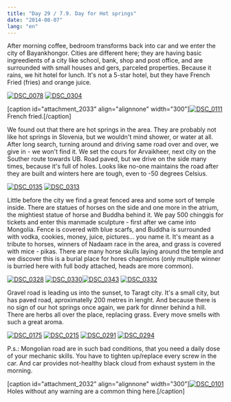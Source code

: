 ```yaml
---
title: "Day 29 / 7.9. Day for Hot springs"
date: "2014-08-07"
lang: "en"
---
```


After morning coffee, bedroom transforms back into car and we enter the city of Bayankhongor. Cities are different here; they are having basic ingreedients of a city like school, bank, shop and post office, and are surrounded with small houses and gers, parceled properties. Because it rains, we hit hotel for lunch. It's not a 5-star hotel, but they have French Fried (fries) and orange juice.

[![DSC_0078](images/DSC_00782-300x200.jpg)](http://gremovmongolijo.com/wp-content/uploads/2014/08/DSC_00782.jpg) [![DSC_0304](images/DSC_0304-300x200.jpg)](http://gremovmongolijo.com/wp-content/uploads/2014/08/DSC_0304.jpg)

\[caption id="attachment\_2033" align="alignnone" width="300"\][![DSC_0111](images/DSC_0111-300x200.jpg)](http://gremovmongolijo.com/wp-content/uploads/2014/08/DSC_0111.jpg) French fried.\[/caption\]

We found out that there are hot springs in the area. They are probably not like hot springs in Slovenia, but we wouldn't mind shower, or water at all. After long search, turning around and driving same road over and over, we give in - we won't find it. We set the cours for Arvaikheer, next city on the Souther route towards UB. Road paved, but we drive on the side many times, because it's full of holes. Looks like no-one maintains the road after they are built and winters here are tough, even to -50 degrees Celsius.

[![DSC_0135](images/DSC_0135-300x200.jpg)](http://gremovmongolijo.com/wp-content/uploads/2014/08/DSC_0135.jpg) [![DSC_0313](images/DSC_0313-300x200.jpg)](http://gremovmongolijo.com/wp-content/uploads/2014/08/DSC_0313.jpg)

Little before the city we find a great fenced area and some sort of temple inside. There are statues of horses on the side and one more in the atrium, the mightiest statue of horse and Buddha behind it. We pay 500 chinggis for tickets and enter this manmade sculpture - first after we came into Mongolia. Fence is covered with blue scarfs, and Buddha is surrounded with vodka, cookies, money, juice, pictures... you name it. It's meant as a tribute to horses, winners of Nadaam race in the area, and grass is covered with mice - pikas. There are many horse skulls laying around the temple and we discover this is a burial place for hores chapmions (only multiple winner is burried here with full body attached, heads are more common).

[![DSC_0328](images/DSC_0328-300x203.jpg)](http://gremovmongolijo.com/wp-content/uploads/2014/08/DSC_0328.jpg) [![DSC_0330](images/DSC_0330-300x200.jpg)](http://gremovmongolijo.com/wp-content/uploads/2014/08/DSC_0330.jpg)[![DSC_0343](images/DSC_0343-300x200.jpg)](http://gremovmongolijo.com/wp-content/uploads/2014/08/DSC_0343.jpg) [![DSC_0332](images/DSC_0332-300x200.jpg)](http://gremovmongolijo.com/wp-content/uploads/2014/08/DSC_0332.jpg)

Gravel road is leading us into the sunset, to Taragt city. It's a small city, but has paved road, aproximatelly 200 metres in lenght. And because there is no sign of our hot springs once again, we park for dinner behind a hill. There are herbs all over the place, replacing grass. Every move smells with such a great aroma.

[![DSC_0175](images/DSC_0175-300x200.jpg)](http://gremovmongolijo.com/wp-content/uploads/2014/08/DSC_0175.jpg) [![DSC_0215](images/DSC_0215-300x200.jpg)](http://gremovmongolijo.com/wp-content/uploads/2014/08/DSC_0215.jpg) [![DSC_0291](images/DSC_0291-300x200.jpg)](http://gremovmongolijo.com/wp-content/uploads/2014/08/DSC_0291.jpg) [![DSC_0294](images/DSC_0294-300x200.jpg)](http://gremovmongolijo.com/wp-content/uploads/2014/08/DSC_0294.jpg)

P.s.: Mongolian road are in such bad conditions, that you need a daily dose of your mechanic skills. You have to tighten up/replace every screw in the car. And car provides not-healthy black cloud from exhaust system in the morning.

\[caption id="attachment\_2032" align="alignnone" width="300"\][![DSC_0101](images/DSC_0101-300x200.jpg)](http://gremovmongolijo.com/wp-content/uploads/2014/08/DSC_0101.jpg) Holes without any warning are a common thing here.\[/caption\]
